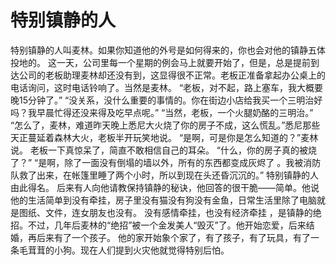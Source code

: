 # 特别镇静的人
特别镇静的人叫麦林。如果你知道他的外号是如何得来的，你也会对他的镇静五体投地的。 
这一天，公司里每一个星期的例会马上就要开始了，但是，总是提前到达公司的老板助理麦林却还没有到，这显得很不正常。老板正准备拿起办公桌上的电话询问，这时电话铃响了。当然是麦林。 
“老板，对不起，路上塞车，我大概要晚15分钟了。” 
“没关系，没什么重要的事情的。你在街边小店给我买一个三明治好吗？我早晨忙得还没来得及吃早点呢。” 
“当然，老板，一个火腿奶酪的三明治。” 
“怎么了，麦林，难道昨天晚上悉尼大火烧了你的房子不成，这么慌乱。”悉尼那些天正蔓延着森林大火，老板半开玩笑地说。 
“是啊，可是你是怎么知道的？”麦林说。 
老板一下真惊呆了，简直不敢相信自己的耳朵。 
“什么，你的房子真的被烧了？” 
“是啊，除了一面没有倒塌的墙以外，所有的东西都变成灰烬了 。我被消防队救了出来，在帐篷里睡了两个小时，所以到现在头还昏沉沉的。” 
特别镇静的人由此得名。 
后来有人向他请教保持镇静的秘诀，他回答的很干脆——简单。他说他的生活简单到没有牵挂，房子里没有猫没有狗没有金鱼，日常生活里除了电脑就是图纸、文件，连女朋友也没有。 
没有感情牵挂，也没有经济牵挂 ，是镇静的绝招。不过，几年后麦林的“绝招”被一个金发美人“毁灭”了。他开始恋爱，后来结婚，再后来有了一个孩子。 
他的家开始象个家了，有了孩子，有了玩具，有了一条毛茸茸的小狗。现在人们提到火灾他就觉得特别后怕。
  